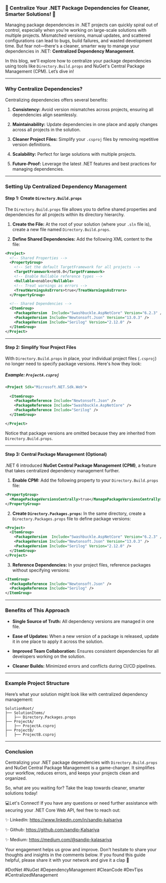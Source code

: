 ### 🚀 Centralize Your .NET Package Dependencies for Cleaner, Smarter Solutions! 🚀

Managing package dependencies in .NET projects can quickly spiral out of control, especially when you're working on large-scale solutions with multiple projects. Mismatched versions, manual updates, and scattered configurations can lead to bugs, build failures, and wasted development time. But fear not—there's a cleaner, smarter way to manage your dependencies in .NET: **Centralized Dependency Management**.

In this blog, we'll explore how to centralize your package dependencies using tools like `Directory.Build.props` and NuGet's Central Package Management (CPM). Let’s dive in!

---

### **Why Centralize Dependencies?**
Centralizing dependencies offers several benefits:

1. **Consistency:**
   Avoid version mismatches across projects, ensuring all dependencies align seamlessly.

2. **Maintainability:**
   Update dependencies in one place and apply changes across all projects in the solution.

3. **Cleaner Project Files:**
   Simplify your `.csproj` files by removing repetitive version definitions.

4. **Scalability:**
   Perfect for large solutions with multiple projects.

5. **Future-Proof:**
   Leverage the latest .NET features and best practices for managing dependencies.

---

### **Setting Up Centralized Dependency Management**

#### **Step 1: Create `Directory.Build.props`**
The `Directory.Build.props` file allows you to define shared properties and dependencies for all projects within its directory hierarchy.

1. **Create the File:**
   At the root of your solution (where your `.sln` file is), create a new file named `Directory.Build.props`.

2. **Define Shared Dependencies:**
   Add the following XML content to the file:

```xml
<Project>
  <!-- Shared Properties -->
  <PropertyGroup>
    <!-- Set the default TargetFramework for all projects -->
    <TargetFramework>net6.0</TargetFramework>
    <!-- Enable Nullable reference types -->
    <Nullable>enable</Nullable>
    <!-- Treat warnings as errors -->
    <TreatWarningsAsErrors>true</TreatWarningsAsErrors>
  </PropertyGroup>

  <!-- Shared Dependencies -->
  <ItemGroup>
    <PackageVersion  Include="Swashbuckle.AspNetCore" Version="6.2.3" />
    <PackageVersion Include="Newtonsoft.Json" Version="13.0.3" />
    <PackageVersion Include="Serilog" Version="2.12.0" />
  </ItemGroup>
</Project>
```

---

#### **Step 2: Simplify Your Project Files**
With `Directory.Build.props` in place, your individual project files (`.csproj`) no longer need to specify package versions. Here's how they look:

##### Example: `ProjectA.csproj`
```xml
<Project Sdk="Microsoft.NET.Sdk.Web">
  
  <ItemGroup>
    <PackageReference Include="Newtonsoft.Json" />
    <PackageReference Include="Swashbuckle.AspNetCore" />
    <PackageReference Include="Serilog" />
  </ItemGroup>

</Project>
```

Notice that package versions are omitted because they are inherited from `Directory.Build.props`.

---

#### **Step 3: Central Package Management (Optional)**
.NET 6 introduced **NuGet Central Package Management (CPM)**, a feature that takes centralized dependency management further.

1. **Enable CPM:**
   Add the following property to your `Directory.Build.props` file:

```xml
<PropertyGroup>
  <ManagePackageVersionsCentrally>true</ManagePackageVersionsCentrally>
</PropertyGroup>
```

2. **Create `Directory.Packages.props`:**
   In the same directory, create a `Directory.Packages.props` file to define package versions:

```xml
<Project>
  <ItemGroup>
    <PackageVersion  Include="Swashbuckle.AspNetCore" Version="6.2.3" />
    <PackageVersion Include="Newtonsoft.Json" Version="13.0.3" />
    <PackageVersion Include="Serilog" Version="2.12.0" />
  </ItemGroup>
</Project>
```

3. **Reference Dependencies:**
   In your project files, reference packages without specifying versions:

```xml
<ItemGroup>
  <PackageReference Include="Newtonsoft.Json" />
  <PackageReference Include="Serilog" />
</ItemGroup>
```

---

### **Benefits of This Approach**

- **Single Source of Truth:**
  All dependency versions are managed in one file.

- **Ease of Updates:**
  When a new version of a package is released, update it in one place to apply it across the solution.

- **Improved Team Collaboration:**
  Ensures consistent dependencies for all developers working on the solution.

- **Cleaner Builds:**
  Minimized errors and conflicts during CI/CD pipelines.

---

### **Example Project Structure**
Here’s what your solution might look like with centralized dependency management:

```
SolutionRoot/
├── SolutionItems/
│   ├── Directory.Packages.props
├── ProjectA/
│   ├── ProjectA.csproj
├── ProjectB/
│   ├── ProjectB.csproj
```

---


### **Conclusion**
Centralizing your .NET package dependencies with `Directory.Build.props` and NuGet Central Package Management is a game-changer. It simplifies your workflow, reduces errors, and keeps your projects clean and organized.

So, what are you waiting for? Take the leap towards cleaner, smarter solutions today!

💻Let's Connect!
If you have any questions or need further assistance with securing your .NET Core Web API, feel free to reach out:

✨ LinkedIn:  https://www.linkedin.com/in/sandip-kalsariya

✨ Github: https://github.com/sandip-Kalsariya

✨ Medium: https://medium.com/@sandip-kalasariya

Your engagement helps us grow and improve. Don't hesitate to share your thoughts and insights in the comments below. If you found this guide helpful, please share it with your network and give it a clap 👏

#DotNet #NuGet #DependencyManagement #CleanCode #DevTips #CentralizedManagement

